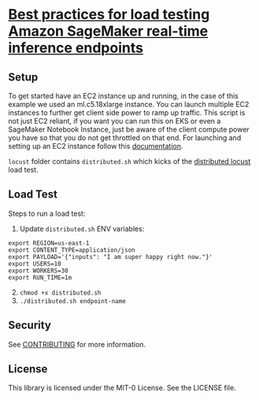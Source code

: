 # [Best practices for load testing Amazon SageMaker real-time inference endpoints](https://aws.amazon.com/blogs/machine-learning/best-practices-for-load-testing-amazon-sagemaker-real-time-inference-endpoints/)

## Setup

To get started have an EC2 instance up and running, in the case of this example we used an ml.c5.18xlarge instance. You can launch multiple EC2 instances to further get client side power to ramp up traffic. This script is not just EC2 reliant, if you want you can run this on EKS or even a SageMaker Notebook Instance, just be aware of the client compute power you have so that you do not get throttled on that end. For launching and setting up an EC2 instance follow this [documentation](https://docs.aws.amazon.com/AWSEC2/latest/UserGuide/LaunchingAndUsingInstances.html).

`locust` folder contains `distributed.sh` which kicks of the [distributed locust](https://docs.locust.io/en/stable/running-distributed.html) load test. 

## Load Test

Steps to run a load test:
1. Update `distributed.sh` ENV variables: 
```
export REGION=us-east-1
export CONTENT_TYPE=application/json
export PAYLOAD='{"inputs": "I am super happy right now."}'
export USERS=10
export WORKERS=30
export RUN_TIME=1m
```

2. `chmod +x distributed.sh`
3. `./distributed.sh endpoint-name`


## Security

See [CONTRIBUTING](CONTRIBUTING.md#security-issue-notifications) for more information.

## License

This library is licensed under the MIT-0 License. See the LICENSE file.

